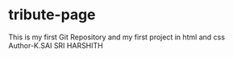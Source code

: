 # tribute-page
This is my first Git Repository and my first project in html and css
<br>
Author-K.SAI SRI HARSHITH
